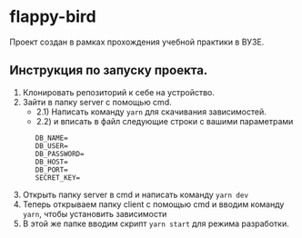 # flappy-bird
Проект создан в рамках прохождения учебной практики в ВУЗЕ.
## Инструкция по запуску проекта.
1) Клонировать репозиторий к себе на устройство.
2) Зайти в папку server с помощью cmd.
   - 2.1) Написать команду ```yarn``` для скачивания зависимостей.
   - 2.2)  и вписать в файл следующие строки с вашими параметрами 
   ```PORT=5000
      DB_NAME=
      DB_USER=
      DB_PASSWORD=
      DB_HOST=
      DB_PORT=
      SECRET_KEY=
      ```
3) Открыть папку server в cmd и написать команду ```yarn dev```
4) Теперь открываем папку client с помощью cmd и вводим команду ```yarn```, чтобы установить зависимости
5) В этой же папке вводим скрипт ```yarn start``` для режима разработки.
